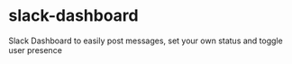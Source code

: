 # slack-dashboard
Slack Dashboard to easily post messages, set your own status and toggle user presence
